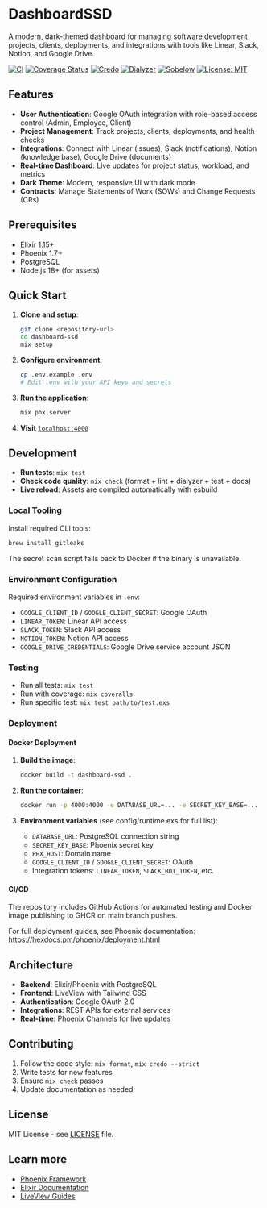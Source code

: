 # DashboardSSD

A modern, dark-themed dashboard for managing software development projects, clients, deployments, and integrations with tools like Linear, Slack, Notion, and Google Drive.

[![CI](https://github.com/akinsey/dashboard-ssd/actions/workflows/ci.yml/badge.svg?branch=main)](https://github.com/akinsey/dashboard-ssd/actions/workflows/ci.yml)
[![Coverage Status](https://coveralls.io/repos/github/akinsey/dashboard-ssd/badge.svg?branch=main)](https://coveralls.io/github/akinsey/dashboard-ssd?branch=main)
[![Credo](https://img.shields.io/badge/style-credo-4B32C3.svg)](https://github.com/rrrene/credo)
[![Dialyzer](https://img.shields.io/badge/typecheck-dialyzer-306998.svg)](https://hexdocs.pm/dialyxir/readme.html)
[![Sobelow](https://img.shields.io/badge/security-sobelow-EB4C2F.svg)](https://github.com/nccgroup/sobelow)
[![License: MIT](https://img.shields.io/badge/license-MIT-yellow.svg)](LICENSE)

## Features

- **User Authentication**: Google OAuth integration with role-based access control (Admin, Employee, Client)
- **Project Management**: Track projects, clients, deployments, and health checks
- **Integrations**: Connect with Linear (issues), Slack (notifications), Notion (knowledge base), Google Drive (documents)
- **Real-time Dashboard**: Live updates for project status, workload, and metrics
- **Dark Theme**: Modern, responsive UI with dark mode
- **Contracts**: Manage Statements of Work (SOWs) and Change Requests (CRs)

## Prerequisites

- Elixir 1.15+
- Phoenix 1.7+
- PostgreSQL
- Node.js 18+ (for assets)

## Quick Start

1. **Clone and setup**:
   ```bash
   git clone <repository-url>
   cd dashboard-ssd
   mix setup
   ```

2. **Configure environment**:
   ```bash
   cp .env.example .env
   # Edit .env with your API keys and secrets
   ```

3. **Run the application**:
   ```bash
   mix phx.server
   ```

4. **Visit** [`localhost:4000`](http://localhost:4000)

## Development

- **Run tests**: `mix test`
- **Check code quality**: `mix check` (format + lint + dialyzer + test + docs)
- **Live reload**: Assets are compiled automatically with esbuild

### Local Tooling

Install required CLI tools:

```bash
brew install gitleaks
```

The secret scan script falls back to Docker if the binary is unavailable.

### Environment Configuration

Required environment variables in `.env`:

- `GOOGLE_CLIENT_ID` / `GOOGLE_CLIENT_SECRET`: Google OAuth
- `LINEAR_TOKEN`: Linear API access
- `SLACK_TOKEN`: Slack API access
- `NOTION_TOKEN`: Notion API access
- `GOOGLE_DRIVE_CREDENTIALS`: Google Drive service account JSON

### Testing

- Run all tests: `mix test`
- Run with coverage: `mix coveralls`
- Run specific test: `mix test path/to/test.exs`

### Deployment

#### Docker Deployment

1. **Build the image**:
   ```bash
   docker build -t dashboard-ssd .
   ```

2. **Run the container**:
   ```bash
   docker run -p 4000:4000 -e DATABASE_URL=... -e SECRET_KEY_BASE=... dashboard-ssd
   ```

3. **Environment variables** (see config/runtime.exs for full list):
   - `DATABASE_URL`: PostgreSQL connection string
   - `SECRET_KEY_BASE`: Phoenix secret key
   - `PHX_HOST`: Domain name
   - `GOOGLE_CLIENT_ID` / `GOOGLE_CLIENT_SECRET`: OAuth
   - Integration tokens: `LINEAR_TOKEN`, `SLACK_BOT_TOKEN`, etc.

#### CI/CD

The repository includes GitHub Actions for automated testing and Docker image publishing to GHCR on main branch pushes.

For full deployment guides, see Phoenix documentation: https://hexdocs.pm/phoenix/deployment.html

## Architecture

- **Backend**: Elixir/Phoenix with PostgreSQL
- **Frontend**: LiveView with Tailwind CSS
- **Authentication**: Google OAuth 2.0
- **Integrations**: REST APIs for external services
- **Real-time**: Phoenix Channels for live updates

## Contributing

1. Follow the code style: `mix format`, `mix credo --strict`
2. Write tests for new features
3. Ensure `mix check` passes
4. Update documentation as needed

## License

MIT License - see [LICENSE](LICENSE) file.

## Learn more

- [Phoenix Framework](https://www.phoenixframework.org/)
- [Elixir Documentation](https://hexdocs.pm/elixir/)
- [LiveView Guides](https://hexdocs.pm/phoenix_live_view/)
